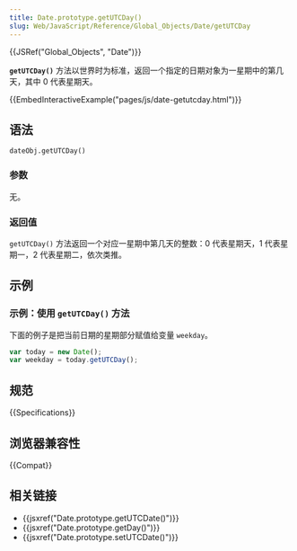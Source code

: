 ```yaml
---
title: Date.prototype.getUTCDay()
slug: Web/JavaScript/Reference/Global_Objects/Date/getUTCDay
---
```


{{JSRef("Global_Objects", "Date")}}

**`getUTCDay()`** 方法以世界时为标准，返回一个指定的日期对象为一星期中的第几天，其中 0 代表星期天。

{{EmbedInteractiveExample("pages/js/date-getutcday.html")}}

## 语法

```plain
dateObj.getUTCDay()
```

### 参数

无。

### 返回值

`getUTCDay()` 方法返回一个对应一星期中第几天的整数：0 代表星期天，1 代表星期一，2 代表星期二，依次类推。

## 示例

### 示例：使用 `getUTCDay()` 方法

下面的例子是把当前日期的星期部分赋值给变量 `weekday`。

```js
var today = new Date();
var weekday = today.getUTCDay();
```

## 规范

{{Specifications}}

## 浏览器兼容性

{{Compat}}

## 相关链接

- {{jsxref("Date.prototype.getUTCDate()")}}
- {{jsxref("Date.prototype.getDay()")}}
- {{jsxref("Date.prototype.setUTCDate()")}}
